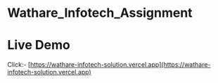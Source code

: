 # Wathare_Infotech_Assignment

# Live Demo

Click:- [https://wathare-infotech-solution.vercel.app](https://wathare-infotech-solution.vercel.app)